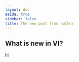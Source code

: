 ```yaml
---
layout: doc
aside: true
sidebar: false
title: The new post from author
---
```


## What is new in VI?

hi